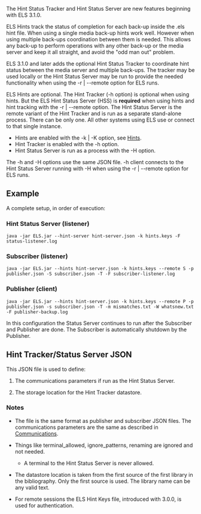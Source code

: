 The Hint Status Tracker and Hint Status Server are new features beginning with ELS 3.1.0.

ELS Hints track the status of completion for each back-up inside the .els hint file.
When using a single media back-up hints work well. However when using multiple
back-ups coordination between them is needed. This allows any back-up to perform
operations with any other back-up or the media server and keep it all straight, and
avoid the "odd man out" problem.

ELS 3.1.0 and later adds the optional Hint Status Tracker to coordinate hint status
between the media server and multiple back-ups. The tracker may be used locally or
the Hint Status Server may be run to provide the needed functionality when using
the -r | --remote option for ELS runs.

ELS Hints are optional. The Hint Tracker (-h option) is optional when using hints. 
But the ELS Hint Status Server (HSS) is **required** when using hints and hint
tracking with the -r | --remote option. The Hint Status Server is the remote
variant of the Hint Tracker and is run as a separate stand-alone process. There
can be only one. All other systems using ELS use or connect to that single
instance.

 * Hints are enabled with the -k | -K option, see [Hints](Hints).
 * Hint Tracker is enabled with the -h option.
 * Hint Status Server is run as a process with the -H option.

The -h and -H options use the same JSON file. -h client connects to the Hint
Status Server running with -H when using the -r | --remote option for ELS runs.

## Example

A complete setup, in order of execution: 

### Hint Status Server (listener)

   ```java -jar ELS.jar --hint-server hint-server.json -k hints.keys -F status-listener.log```
 
### Subscriber (listener)

   ```java -jar ELS.jar --hints hint-server.json -k hints.keys --remote S -p publisher.json -S subscriber.json -T -F subscriber-listener.log```

### Publisher (client)

   ```java -jar ELS.jar --hints hint-server.json -k hints.keys --remote P -p publisher.json -s subscriber.json -T -m mismatches.txt -W whatsnew.txt -F publisher-backup.log```

In this configuration the Status Server continues to run after the Subscriber and Publisher are done. The
Subscriber is automatically shutdown by the Publisher.

## Hint Tracker/Status Server JSON

This JSON file is used to define:

 1. The communications parameters if run as the Hint Status Server.

 2. The storage location for the Hint Tracker datastore.

### Notes

 * The file is the same format as publisher and subscriber JSON files. The communications
   parameters are the same as described in [Communications](communications).

 * Things like terminal_allowed, ignore_patterns, renaming are ignored and not needed.
   * A terminal to the Hint Status Server is never allowed.

 * The datastore location is taken from the first source of the first library
   in the bibliography. Only the first source is used. The library name can be any
   valid text.

 * For remote sessions the ELS Hint Keys file, introduced with 3.0.0, is used for
   authentication.
